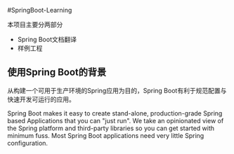 #SpringBoot-Learning

本项目主要分两部分

- Spring Boot文档翻译
- 样例工程

## 使用Spring Boot的背景

从构建一个可用于生产环境的Spring应用为目的，Spring Boot有利于规范配置与快速开发可运行的应用。

Spring Boot makes it easy to create stand-alone, production-grade Spring based Applications that you can "just run". We take an opinionated view of the Spring platform and third-party libraries so you can get started with minimum fuss. Most Spring Boot applications need very little Spring configuration.


## 